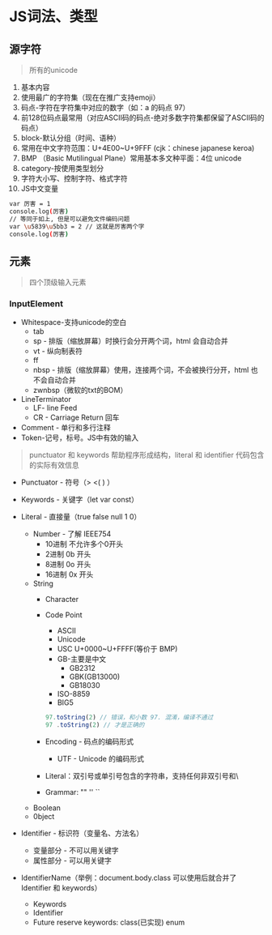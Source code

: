 # JS词法、类型

## 源字符
> 所有的unicode

1. 基本内容
  1. 使用最广的字符集（现在在推广支持emoji）
  1. 码点-字符在字符集中对应的数字（如：a 的码点 97）
  1. 前128位码点最常用（对应ASCII码的码点-绝对多数字符集都保留了ASCII码的码点）
2. block-默认分组（时间、语种）
  1. 常用在中文字符范围：U+4E00~U+9FFF (cjk：chinese japanese keroa)
  1. BMP （Basic Mutilingual Plane）常用基本多文种平面：4位 unicode
3. category-按使用类型划分
  1. 字符大小写、控制字符、格式字符
4. JS中文变量
```bash
var 厉害 = 1
console.log(厉害)
// 等同于如上, 但是可以避免文件编码问题
var \u5839\u5bb3 = 2 // 这就是厉害两个字
console.log(厉害)
```
## 元素
> 四个顶级输入元素

### InputElement

- Whitespace-支持unicode的空白
  - tab
  - sp - 排版（缩放屏幕）时换行会分开两个词，html 会自动合并
  - vt - 纵向制表符
  - ff
  - nbsp - 排版（缩放屏幕）使用，连接两个词，不会被换行分开，html 也不会自动合并
  - zwnbsp（微软的txt的BOM）
- LineTerminator
  - LF- line Feed
  - CR - Carriage Return 回车
- Comment - 单行和多行注释
- Token-记号，标号。JS中有效的输入
> punctuator 和 keywords 帮助程序形成结构，literal 和 identifier 代码包含的实际有效信息

  - Punctuator - 符号（> <( ) ）
  - Keywords - 关键字（let var const）



  - Literal - 直接量（true false null 1 0）
    - Number - 了解 IEEE754
      - 10进制 不允许多个0开头
      - 2进制 0b 开头
      - 8进制 0o 开头
      - 16进制 0x 开头
    - String
      - Character
      - Code Point
        - ASCII
        - Unicode
        - USC U+0000~U+FFFF(等价于 BMP)
        - GB-主要是中文
          - GB2312
          - GBK(GB13000)
          - GB18030
        - ISO-8859
        - BIG5
        ```javascript
        97.toString(2) // 错误，和小数 97. 混淆，编译不通过
        97 .toString(2) // 才是正确的
        ```

      - Encoding - 码点的编码形式
        - UTF - Unicode 的编码形式
      - Literal：双引号或单引号包含的字符串，支持任何非双引号和\
      - Grammar: "" '' ``
    - Boolean
    - 0bject
  - Identifier - 标识符（变量名、方法名）
    - 变量部分 - 不可以用关键字
    - 属性部分 - 可以用关键字
  - IdentifierName（举例：document.body.class 可以使用后就合并了 Identifier 和 keywords）
    - Keywords
    - Identifier
    - Future reserve keywords: class(已实现) enum
